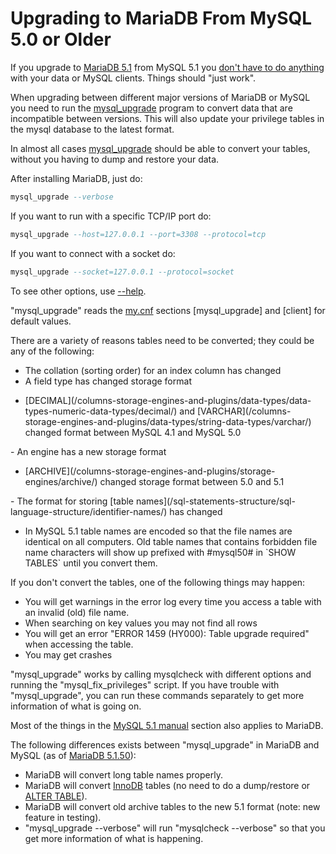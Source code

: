 # Upgrading to MariaDB From MySQL 5.0 or Older

If you upgrade to [MariaDB 5.1](/kb/en/what-is-mariadb-51/) from MySQL 5.1 you [don't have to do anything](/kb/en/how-can-i-upgrade-from-mysql-to-mariadb/) with your data or MySQL clients. Things should "just work".

When upgrading between different major versions of MariaDB or MySQL you need to
run the [mysql_upgrade](/sql-statements-structure/sql-statements/table-statements/mysql_upgrade/) program to convert data that are incompatible between versions. This will also update your privilege tables in the mysql database to the latest format.

In almost all cases [mysql_upgrade](/sql-statements-structure/sql-statements/table-statements/mysql_upgrade/) should be able to convert your tables, without you having to dump and restore your data.

After installing MariaDB, just do:

```sql
mysql_upgrade --verbose
```

If you want to run with a specific TCP/IP port do:

```sql
mysql_upgrade --host=127.0.0.1 --port=3308 --protocol=tcp
```

If you want to connect with a socket do:

```sql
mysql_upgrade --socket=127.0.0.1 --protocol=socket
```

To see other options, use [--help](/sql-statements-structure/sql-statements/table-statements/mysql_upgrade/).

"mysql_upgrade" reads the [my.cnf](/mariadb-administration/getting-installing-and-upgrading-mariadb/mysqld-configuration-files-and-groups/) sections [mysql_upgrade] and [client] for default values.

There are a variety of reasons tables need to be converted; they could be any of the following:

- The collation (sorting order) for an index column has changed
- A field type has changed storage format
<ul start="1"><li>[DECIMAL](/columns-storage-engines-and-plugins/data-types/data-types-numeric-data-types/decimal/) and [VARCHAR](/columns-storage-engines-and-plugins/data-types/string-data-types/varchar/) changed format between MySQL 4.1 and MySQL 5.0
</li></ul>
- An engine has a new storage format
<ul start="1"><li>[ARCHIVE](/columns-storage-engines-and-plugins/storage-engines/archive/) changed storage format between 5.0 and 5.1
</li></ul>
- The format for storing [table names](/sql-statements-structure/sql-language-structure/identifier-names/) has changed
<ul start="1"><li>In MySQL 5.1 table names are encoded so that the file names are identical on all computers.  Old table names that contains forbidden file name characters will show up prefixed with #mysql50# in `SHOW TABLES` until you convert them.
</li></ul>

If you don't convert the tables, one of the following things may happen:

- You will get warnings in the error log every time you access a table with an invalid (old) file name.
- When searching on key values you may not find all rows
- You will get an error "ERROR 1459 (HY000): Table upgrade required" when accessing the table.
- You may get crashes

"mysql_upgrade" works by calling mysqlcheck with different options and running the "mysql_fix_privileges" script. If you have trouble with "mysql_upgrade", you can run these commands separately to get more information of what is going on.

Most of the things in the [MySQL 5.1 manual](http://dev.mysql.com/doc/refman/5.1/en/upgrading.html) section also applies to MariaDB.

The following differences exists between "mysql_upgrade" in MariaDB and MySQL (as of [MariaDB 5.1.50](/kb/en/mariadb-5150-release-notes/)):

- MariaDB will convert long table names properly.
- MariaDB will convert [InnoDB](/kb/en/xtradb-and-innodb/) tables (no need to do a dump/restore or [ALTER TABLE](/sql-statements-structure/sql-statements/data-definition/alter/alter-table/)).
- MariaDB will convert old archive tables to the new 5.1 format (note: new feature in testing).
- "mysql_upgrade --verbose" will run "mysqlcheck --verbose" so that you get more information of what is happening.